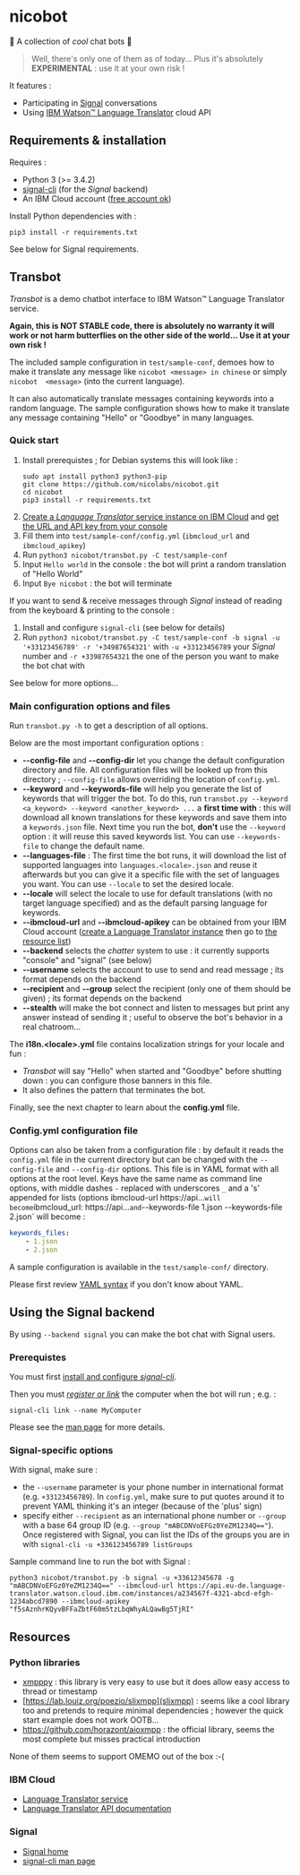 # nicobot

🤟 A collection of *cool* chat bots 🤟

> Well, there's only one of them as of today... Plus it's absolutely **EXPERIMENTAL** : use it at your own risk !

It features :

- Participating in [Signal](https://www.signal.org/fr/) conversations
- Using [IBM Watson™ Language Translator](https://cloud.ibm.com/apidocs/language-translator) cloud API


## Requirements & installation

Requires :

- Python 3 (>= 3.4.2)
- [signal-cli](https://github.com/AsamK/signal-cli) (for the *Signal* backend)
- An IBM Cloud account ([free account ok](https://www.ibm.com/cloud/free))

Install Python dependencies with :

    pip3 install -r requirements.txt

See below for Signal requirements.


## Transbot

*Transbot* is a demo chatbot interface to IBM Watson™ Language Translator service.

**Again, this is NOT STABLE code, there is absolutely no warranty it will work or not harm butterflies on the other side of the world... Use it at your own risk !**

The included sample configuration in `test/sample-conf`, demoes how to make it translate any message like `nicobot <message> in chinese` or simply `nicobot  <message>` (into the current language).

It can also automatically translate messages containing keywords into a random language.
The sample configuration shows how to make it translate any message containing "Hello" or "Goodbye" in many languages.

### Quick start

1. Install prerequistes ; for Debian systems this will look like :
    ```
    sudo apt install python3 python3-pip
    git clone https://github.com/nicolabs/nicobot.git
    cd nicobot
    pip3 install -r requirements.txt
    ```
2. [Create a *Language Translator* service instance on IBM Cloud](https://cloud.ibm.com/catalog/services/language-translator) and [get the URL and API key from your console](https://cloud.ibm.com/resources?groups=resource-instance)
3. Fill them into `test/sample-conf/config.yml` (`ibmcloud_url` and `ibmcloud_apikey`)
4. Run `python3 nicobot/transbot.py -C test/sample-conf`
5. Input `Hello world` in the console : the bot will print a random translation of "Hello World"
6. Input `Bye nicobot` : the bot will terminate

If you want to send & receive messages through *Signal* instead of reading from the keyboard & printing to the console :

1. Install and configure `signal-cli` (see below for details)
2. Run `python3 nicobot/transbot.py -C test/sample-conf -b signal -u '+33123456789' -r '+34987654321'` with `-u +33123456789` your *Signal* number and `-r +33987654321` the one of the person you want to make the bot chat with

See below for more options...


### Main configuration options and files

Run `transbot.py -h` to get a description of all options.

Below are the most important configuration options :

- **--config-file** and **--config-dir** let you change the default configuration directory and file. All configuration files will be looked up from this directory ; `--config-file` allows overriding the location of `config.yml`.
- **--keyword** and **--keywords-file** will help you generate the list of keywords that will trigger the bot. To do this, run `transbot.py --keyword <a_keyword> --keyword <another_keyword> ...` a **first time with** : this will download all known translations for these keywords and save them into a `keywords.json` file. Next time you run the bot, **don't** use the `--keyword` option : it will reuse this saved keywords list. You can use `--keywords-file` to change the default name.
- **--languages-file** : The first time the bot runs, it will download the list of supported languages into `languages.<locale>.json` and reuse it afterwards but you can give it a specific file with the set of languages you want. You can use `--locale` to set the desired locale.
- **--locale** will select the locale to use for default translations (with no target language specified) and as the default parsing language for keywords.
- **--ibmcloud-url** and **--ibmcloud-apikey** can be obtained from your IBM Cloud account ([create a Language Translator instance](https://cloud.ibm.com/apidocs/language-translator) then go to [the resource list](https://cloud.ibm.com/resources?groups=resource-instance))
- **--backend** selects the *chatter* system to use : it currently supports "console" and "signal" (see below)
- **--username** selects the account to use to send and read message ; its format depends on the backend
- **--recipient** and **--group** select the recipient (only one of them should be given) ; its format depends on the backend
- **--stealth** will make the bot connect and listen to messages but print any answer instead of sending it ; useful to observe the bot's behavior in a real chatroom...

The **i18n.\<locale>.yml** file contains localization strings for your locale and fun :
- *Transbot* will say "Hello" when started and "Goodbye" before shutting down : you can configure those banners in this file.
- It also defines the pattern that terminates the bot.

Finally, see the next chapter to learn about the **config.yml** file.


### Config.yml configuration file

Options can also be taken from a configuration file : by default it reads the `config.yml` file in the current directory but can be changed with the `--config-file` and `--config-dir` options.
This file is in YAML format with all options at the root level. Keys have the same name as command line options, with middle dashes `-` replaced with underscores `_` and a 's' appended for lists (options ibmcloud-url https://api...` will become `ibmcloud_url: https://api...` and `--keywords-file 1.json --keywords-file 2.json` will become :
```yaml
keywords_files:
    - 1.json
    - 2.json
```

A sample configuration is available in the `test/sample-conf/` directory.

Please first review [YAML syntax](https://yaml.org/spec/1.1/#id857168) if you don't know about YAML.


## Using the Signal backend

By using `--backend signal` you can make the bot chat with Signal users.

### Prerequistes

You must first [install and configure *signal-cli*](https://github.com/AsamK/signal-cli#installation).

Then you must [*register* or *link*](https://github.com/AsamK/signal-cli/blob/master/man/signal-cli.1.adoc) the computer when the bot will run ; e.g. :

    signal-cli link --name MyComputer

Please see the [man page](https://github.com/AsamK/signal-cli/blob/master/man/signal-cli.1.adoc) for more details.


### Signal-specific options

With signal, make sure :

- the `--username` parameter is your phone number in international format (e.g. `+33123456789`). In `config.yml`, make sure to put quotes around it to prevent YAML thinking it's an integer (because of the 'plus' sign)
- specify either `--recipient` as an international phone number or `--group` with a base 64 group ID (e.g. `--group "mABCDNVoEFGz0YeZM1234Q=="`). Once registered with Signal, you can list the IDs of the groups you are in with `signal-cli -u +336123456789 listGroups`

Sample command line to run the bot with Signal :

    python3 nicobot/transbot.py -b signal -u +33612345678 -g "mABCDNVoEFGz0YeZM1234Q==" --ibmcloud-url https://api.eu-de.language-translator.watson.cloud.ibm.com/instances/a234567f-4321-abcd-efgh-1234abcd7890 --ibmcloud-apikey "f5sAznhrKQyvBFFaZbtF60m5tzLbqWhyALQawBg5TjRI"



## Resources

### Python libraries

- [xmpppy](https://github.com/xmpppy/xmpppy) : this library is very easy to use but it does allow easy access to thread or timestamp
- [https://lab.louiz.org/poezio/slixmpp](slixmpp) : seems like a cool library too and pretends to require minimal dependencies ; however the quick start example does not work OOTB...
- https://github.com/horazont/aioxmpp : the official library, seems the most complete but misses practical introduction

None of them seems to support OMEMO out of the box :-(

### IBM Cloud

- [Language Translator service](https://cloud.ibm.com/catalog/services/language-translator)
- [Language Translator API documentation](https://cloud.ibm.com/apidocs/language-translator)

### Signal

- [Signal home](https://signal.org/)
- [signal-cli man page](https://github.com/AsamK/signal-cli/blob/master/man/signal-cli.1.adoc)
